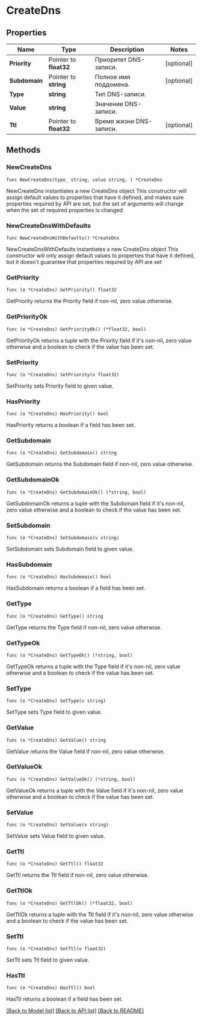 # CreateDns

## Properties

Name | Type | Description | Notes
------------ | ------------- | ------------- | -------------
**Priority** | Pointer to **float32** | Приоритет DNS-записи. | [optional] 
**Subdomain** | Pointer to **string** | Полное имя поддомена. | [optional] 
**Type** | **string** | Тип DNS-записи. | 
**Value** | **string** | Значение DNS-записи. | 
**Ttl** | Pointer to **float32** | Время жизни DNS-записи. | [optional] 

## Methods

### NewCreateDns

`func NewCreateDns(type_ string, value string, ) *CreateDns`

NewCreateDns instantiates a new CreateDns object
This constructor will assign default values to properties that have it defined,
and makes sure properties required by API are set, but the set of arguments
will change when the set of required properties is changed

### NewCreateDnsWithDefaults

`func NewCreateDnsWithDefaults() *CreateDns`

NewCreateDnsWithDefaults instantiates a new CreateDns object
This constructor will only assign default values to properties that have it defined,
but it doesn't guarantee that properties required by API are set

### GetPriority

`func (o *CreateDns) GetPriority() float32`

GetPriority returns the Priority field if non-nil, zero value otherwise.

### GetPriorityOk

`func (o *CreateDns) GetPriorityOk() (*float32, bool)`

GetPriorityOk returns a tuple with the Priority field if it's non-nil, zero value otherwise
and a boolean to check if the value has been set.

### SetPriority

`func (o *CreateDns) SetPriority(v float32)`

SetPriority sets Priority field to given value.

### HasPriority

`func (o *CreateDns) HasPriority() bool`

HasPriority returns a boolean if a field has been set.

### GetSubdomain

`func (o *CreateDns) GetSubdomain() string`

GetSubdomain returns the Subdomain field if non-nil, zero value otherwise.

### GetSubdomainOk

`func (o *CreateDns) GetSubdomainOk() (*string, bool)`

GetSubdomainOk returns a tuple with the Subdomain field if it's non-nil, zero value otherwise
and a boolean to check if the value has been set.

### SetSubdomain

`func (o *CreateDns) SetSubdomain(v string)`

SetSubdomain sets Subdomain field to given value.

### HasSubdomain

`func (o *CreateDns) HasSubdomain() bool`

HasSubdomain returns a boolean if a field has been set.

### GetType

`func (o *CreateDns) GetType() string`

GetType returns the Type field if non-nil, zero value otherwise.

### GetTypeOk

`func (o *CreateDns) GetTypeOk() (*string, bool)`

GetTypeOk returns a tuple with the Type field if it's non-nil, zero value otherwise
and a boolean to check if the value has been set.

### SetType

`func (o *CreateDns) SetType(v string)`

SetType sets Type field to given value.


### GetValue

`func (o *CreateDns) GetValue() string`

GetValue returns the Value field if non-nil, zero value otherwise.

### GetValueOk

`func (o *CreateDns) GetValueOk() (*string, bool)`

GetValueOk returns a tuple with the Value field if it's non-nil, zero value otherwise
and a boolean to check if the value has been set.

### SetValue

`func (o *CreateDns) SetValue(v string)`

SetValue sets Value field to given value.


### GetTtl

`func (o *CreateDns) GetTtl() float32`

GetTtl returns the Ttl field if non-nil, zero value otherwise.

### GetTtlOk

`func (o *CreateDns) GetTtlOk() (*float32, bool)`

GetTtlOk returns a tuple with the Ttl field if it's non-nil, zero value otherwise
and a boolean to check if the value has been set.

### SetTtl

`func (o *CreateDns) SetTtl(v float32)`

SetTtl sets Ttl field to given value.

### HasTtl

`func (o *CreateDns) HasTtl() bool`

HasTtl returns a boolean if a field has been set.


[[Back to Model list]](../README.md#documentation-for-models) [[Back to API list]](../README.md#documentation-for-api-endpoints) [[Back to README]](../README.md)


